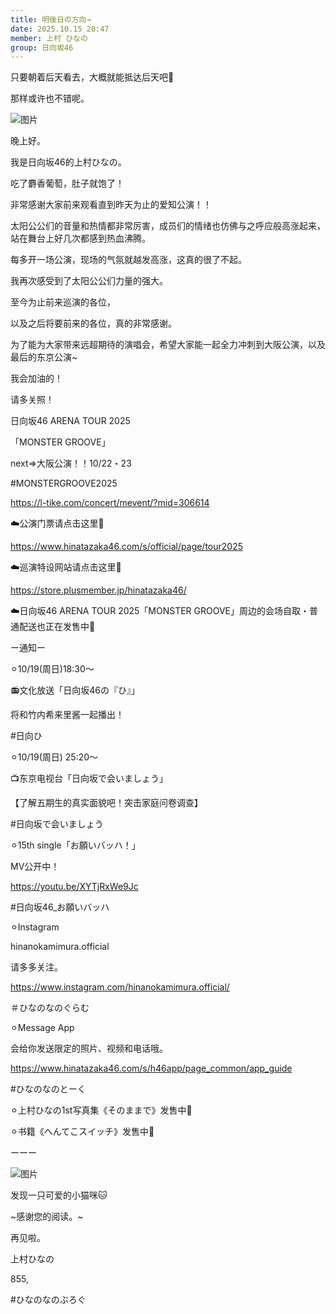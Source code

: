 ```yaml
---
title: 明後日の方向→
date: 2025.10.15 20:47
member: 上村 ひなの
group: 日向坂46
---
```


只要朝着后天看去，大概就能抵达后天吧🧭


那样或许也不错呢。



![图片](https://cdn.hinatazaka46.com/files/14/diary/official/member/moblog/202510/mobRE2JIe.jpg)

晚上好。

我是日向坂46的上村ひなの。



吃了麝香葡萄，肚子就饱了！











非常感谢大家前来观看直到昨天为止的爱知公演！！

太阳公公们的音量和热情都非常厉害，成员们的情绪也仿佛与之呼应般高涨起来，站在舞台上好几次都感到热血沸腾。

每多开一场公演，现场的气氛就越发高涨，这真的很了不起。

我再次感受到了太阳公公们力量的强大。

至今为止前来巡演的各位，

以及之后将要前来的各位，真的非常感谢。

为了能为大家带来远超期待的演唱会，希望大家能一起全力冲刺到大阪公演，以及最后的东京公演~

我会加油的！


请多关照！

















日向坂46 ARENA TOUR 2025

「MONSTER GROOVE」


next⇒大阪公演！！10/22・23



#MONSTERGROOVE2025




https://l-tike.com/concert/mevent/?mid=306614

☁️公演门票请点击这里🤍



https://www.hinatazaka46.com/s/official/page/tour2025

☁️巡演特设网站请点击这里🤍




https://store.plusmember.jp/hinatazaka46/

☁️日向坂46 ARENA TOUR 2025「MONSTER GROOVE」周边的会场自取・普通配送也正在发售中🤍












ー通知ー


⚪︎10/19(周日)18:30〜

📻文化放送「日向坂46の『ひ』」

将和竹内希来里酱一起播出！

#日向ひ



⚪︎10/19(周日) 25:20〜

📺东京电视台「日向坂で会いましょう」

【了解五期生的真实面貌吧！突击家庭问卷调查】

#日向坂で会いましょう



⚪︎15th single「お願いバッハ！」

MV公开中！

https://youtu.be/XYTjRxWe9Jc

#日向坂46_お願いバッハ



⚪︎Instagram

hinanokamimura.official

请多多关注。

https://www.instagram.com/hinanokamimura.official/

＃ひなのなのぐらむ




⚪︎Message App

会给你发送限定的照片、视频和电话哦。

https://www.hinatazaka46.com/s/h46app/page_common/app_guide

#ひなのなのとーく




︎⚪︎上村ひなの1st写真集《そのままで》发售中📸


⚪︎书籍《へんてこスイッチ》发售中📖




︎ーーー







![图片](https://cdn.hinatazaka46.com/files/14/diary/official/member/moblog/202510/mobWjKZyq.jpg)

发现一只可爱的小猫咪🐱






~感谢您的阅读。~


再见啦。


上村ひなの

855,

#ひなのなのぶろぐ